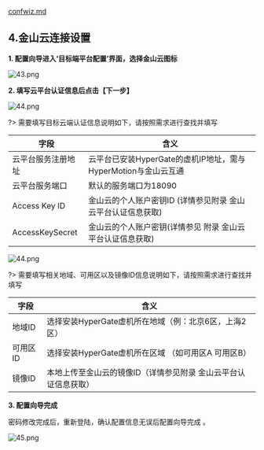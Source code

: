 

[confwiz.md](../confwiz.md ':include')

## 4.金山云连接设置

**1. 配置向导进入‘目标端平台配置’界面，选择金山云图标**

![43.png](https://oneprocloud.oss-cn-beijing.aliyuncs.com/_images/standalone/KingCloud/12.png ':size=90%')

**2. 填写云平台认证信息后点击【下一步】**

![44.png](https://oneprocloud.oss-cn-beijing.aliyuncs.com/_images/standalone/KingCloud/13.png ':size=90%')

?> 需要填写目标云端认证信息说明如下，请按照需求进行查找并填写

字段  | 含义
------------- | ----------------------
云平台服务注册地址  | 云平台已安装HyperGate的虚机IP地址，需与HyperMotion与金山云互通
云平台服务端口  | 默认的服务端口为18090
Access Key ID | 金山云的个人账户密钥ID  (详情参见附录 金山云平台认证信息获取)
AccessKeySecret  | 金山云的个人账户密钥(详情参见 附录 金山云平台认证信息获取)

![44.png](https://oneprocloud.oss-cn-beijing.aliyuncs.com/_images/standalone/KingCloud/14.png ':size=90%')

?> 需要填写相关地域、可用区以及镜像ID信息说明如下，请按照需求进行查找并填写

字段  | 含义
------------- | ----------------------
地域ID  |选择安装HyperGate虚机所在地域（例：北京6区，上海2区）
可用区ID  | 选择安装HyperGate虚机所在区域 （如可用区A  可用区B）
镜像ID | 本地上传至金山云的镜像ID（详情参见附录 金山云平台认证信息获取）


**3. 配置向导完成**

密码修改完成后，重新登陆，确认配置信息无误后配置向导完成 。

![45.png](https://oneprocloud.oss-cn-beijing.aliyuncs.com/_images/standalone/KingCloud/16.png ':size=90%')
